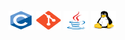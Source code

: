 <div style="display: inline_block"><br>
  <img align="center" alt="C" height="30" width="40" src="https://raw.githubusercontent.com/devicons/devicon/refs/heads/master/icons/c/c-original.svg">
  <img align="center" alt="Git" height="30" width="40" src="https://github.com/devicons/devicon/raw/refs/heads/master/icons/git/git-original.svg">
  <img align="center" alt="Java" height="30" width="40" src="https://github.com/devicons/devicon/raw/refs/heads/master/icons/java/java-original.svg">
  <img align="center" alt="Linux" height="30" width="40" src="https://github.com/devicons/devicon/raw/refs/heads/master/icons/linux/linux-original.svg">
</div>
